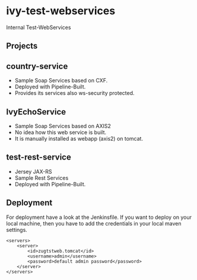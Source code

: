 # ivy-test-webservices

Internal Test-WebServices

## Projects

## country-service

*   Sample Soap Services based on CXF.
*	Deployed with Pipeline-Built.
*	Provides its services also ws-security protected.

## IvyEchoService

*	Sample Soap Services based on AXIS2
*	No idea how this web service is built.
*	It is manually installed as webapp (axis2) on tomcat. 

## test-rest-service

* 	Jersey JAX-RS
* 	Sample Rest Services
*	Deployed with Pipeline-Built.

## Deployment

For deployment have a look at the Jenkinsfile. If you want to deploy on your local machine, then you have to add the credentials in your local maven settings.

	<servers>
		<server>
			<id>zugtstweb.tomcat</id>
			<username>admin</username>
			<password>default admin password</password>
		</server>
	</servers>

